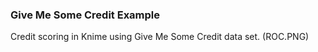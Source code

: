 ### Give Me Some Credit Example

Credit scoring in Knime using Give Me Some Credit data set. 
(ROC.PNG)
